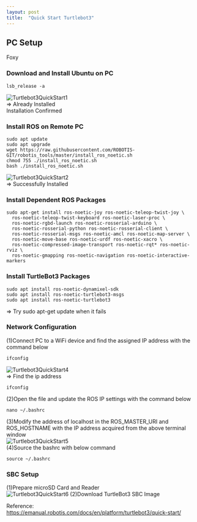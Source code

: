 ```yaml
---
layout: post
title:  "Quick Start Turtlebot3"
---
```


## PC Setup
Foxy <br/>
### Download and Install Ubuntu on PC
```
lsb_release -a
```
![Turtlebot3QuickStart1](https://github.com/growingpenguin/growingpenguin.github.io/assets/110277903/d91f1b0b-6f13-4eb5-b19a-5df2f7a8e7af) <br/>
=> Already Installed <br/>
Installation Confirmed <br/>

### Install ROS on Remote PC
```
sudo apt update
sudo apt upgrade
wget https://raw.githubusercontent.com/ROBOTIS-GIT/robotis_tools/master/install_ros_noetic.sh
chmod 755 ./install_ros_noetic.sh 
bash ./install_ros_noetic.sh
```
![Turtlebot3QuickStart2](https://github.com/growingpenguin/growingpenguin.github.io/assets/110277903/4b163a5f-92a9-4dba-9ee7-e1332f2551b6) <br/>
=> Successfully Installed <br/>

### Install Dependent ROS Packages
```
sudo apt-get install ros-noetic-joy ros-noetic-teleop-twist-joy \
  ros-noetic-teleop-twist-keyboard ros-noetic-laser-proc \
  ros-noetic-rgbd-launch ros-noetic-rosserial-arduino \
  ros-noetic-rosserial-python ros-noetic-rosserial-client \
  ros-noetic-rosserial-msgs ros-noetic-amcl ros-noetic-map-server \
  ros-noetic-move-base ros-noetic-urdf ros-noetic-xacro \
  ros-noetic-compressed-image-transport ros-noetic-rqt* ros-noetic-rviz \
  ros-noetic-gmapping ros-noetic-navigation ros-noetic-interactive-markers
```
### Install TurtleBot3 Packages
```
sudo apt install ros-noetic-dynamixel-sdk
sudo apt install ros-noetic-turtlebot3-msgs
sudo apt install ros-noetic-turtlebot3
```
=> Try sudo apt-get update when it fails <br/>

### Network Configuration
(1)Connect PC to a WiFi device and find the assigned IP address with the command below <br/>
```
ifconfig
```
![Turtlebot3QuickStart4](https://github.com/growingpenguin/growingpenguin.github.io/assets/110277903/dd8a8c80-9794-4476-8a55-7cfbfc04da6c) <br/>
=> Find the ip address <br/>
```
ifconfig
```
(2)Open the file and update the ROS IP settings with the command below <br/>
```
nano ~/.bashrc
```
(3)Modify the address of localhost in the ROS_MASTER_URI and ROS_HOSTNAME with the IP address acquired from the above terminal window <br/>
![Turtlebot3QuickStart5](https://github.com/growingpenguin/growingpenguin.github.io/assets/110277903/34cd75fe-fc65-44fa-b5b2-947b9086e51f) <br/>
(4)Source the bashrc with below command <br/>
```
source ~/.bashrc
```

### SBC Setup
(1)Prepare microSD Card and Reader <br/>
![Turtlebot3QuickStart6](https://github.com/growingpenguin/growingpenguin.github.io/assets/110277903/a44c923d-21ac-4359-8ad8-89a6afe7063a)
(2)Download TurtleBot3 SBC Image <br/>




Reference: <br/>
https://emanual.robotis.com/docs/en/platform/turtlebot3/quick-start/ <br/>

